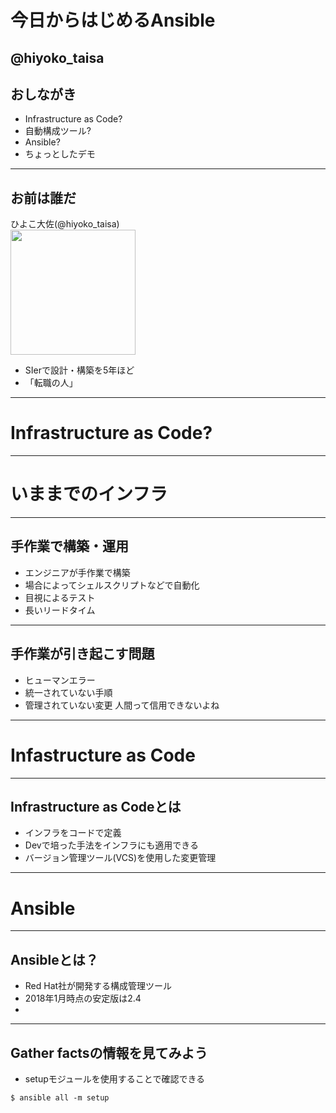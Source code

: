 # 今日からはじめるAnsible
@hiyoko_taisa
---
## おしながき
- Infrastructure as Code?
- 自動構成ツール?
- Ansible?
- ちょっとしたデモ
---
## お前は誰だ
ひよこ大佐(@hiyoko_taisa)  
<img src="https://pbs.twimg.com/profile_images/935672125830021120/a_ISqdW9_400x400.jpg" width="200px">  
- SIerで設計・構築を5年ほど
- 「転職の人」
---
# Infrastructure as Code?
---
# いままでのインフラ
---
## 手作業で構築・運用
- エンジニアが手作業で構築
- 場合によってシェルスクリプトなどで自動化
- 目視によるテスト
- 長いリードタイム
---
## 手作業が引き起こす問題
- ヒューマンエラー
- 統一されていない手順
- 管理されていない変更
人間って信用できないよね
---
# Infastructure as Code
---
## Infrastructure as Codeとは
- インフラをコードで定義
- Devで培った手法をインフラにも適用できる
- バージョン管理ツール(VCS)を使用した変更管理
---
# Ansible
---
## Ansibleとは？
- Red Hat社が開発する構成管理ツール
- 2018年1月時点の安定版は2.4
- 
---
## Gather factsの情報を見てみよう
- setupモジュールを使用することで確認できる
```
$ ansible all -m setup
```
